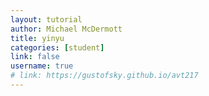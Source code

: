 ```yaml
---
layout: tutorial
author: Michael McDermott
title: yinyu
categories: [student]
link: false
username: true
# link: https://gustofsky.github.io/avt217
---
```

